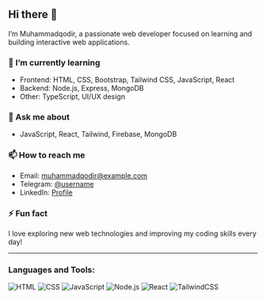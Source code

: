 ## Hi there 👋

I’m Muhammadqodir, a passionate web developer focused on learning and building interactive web applications.

### 🌱 I’m currently learning
- Frontend: HTML, CSS, Bootstrap, Tailwind CSS, JavaScript, React
- Backend: Node.js, Express, MongoDB
- Other: TypeScript, UI/UX design

### 💬 Ask me about
- JavaScript, React, Tailwind, Firebase, MongoDB

### 📫 How to reach me
- Email: muhammadqodir@example.com
- Telegram: [@username](https://t.me/username)
- LinkedIn: [Profile](#)

### ⚡ Fun fact
I love exploring new web technologies and improving my coding skills every day!

---

### Languages and Tools:
<p align="left">
  <img src="https://img.shields.io/badge/HTML5-orange?logo=html5&logoColor=white" alt="HTML"/>
  <img src="https://img.shields.io/badge/CSS3-blue?logo=css3&logoColor=white" alt="CSS"/>
  <img src="https://img.shields.io/badge/JavaScript-yellow?logo=javascript&logoColor=black" alt="JavaScript"/>
  <img src="https://img.shields.io/badge/Node.js-green?logo=node.js&logoColor=white" alt="Node.js"/>
  <img src="https://img.shields.io/badge/React-blue?logo=react&logoColor=white" alt="React"/>
  <img src="https://img.shields.io/badge/TailwindCSS-teal?logo=tailwind-css&logoColor=white" alt="TailwindCSS"/>
</p>


